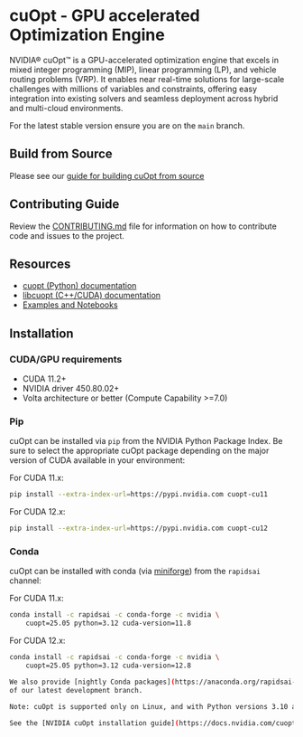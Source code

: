 # cuOpt - GPU accelerated Optimization Engine

NVIDIA® cuOpt™ is a GPU-accelerated optimization engine that excels in mixed integer programming (MIP), linear programming (LP), and vehicle routing problems (VRP). It enables near real-time solutions for large-scale challenges with millions of variables and constraints, offering easy integration into existing solvers and seamless deployment across hybrid and multi-cloud environments.

For the latest stable version ensure you are on the `main` branch.

## Build from Source

Please see our [guide for building cuOpt from source](CONTRIBUTING.md#build-nvidia-cuopt-from-source)

## Contributing Guide

Review the [CONTRIBUTING.md](CONTRIBUTING.md) file for information on how to contribute code and issues to the project.

## Resources

- [cuopt (Python) documentation](https://docs.nvidia.com/cuopt/user-guide/latest/introduction.html)
- [libcuopt (C++/CUDA) documentation](https://docs.nvidia.com/cuopt/user-guide/latest/introduction.html)
- [Examples and Notebooks](https://github.com/NVIDIA/cuopt-examples)

## Installation

### CUDA/GPU requirements

* CUDA 11.2+
* NVIDIA driver 450.80.02+
* Volta architecture or better (Compute Capability >=7.0)

### Pip

cuOpt can be installed via `pip` from the NVIDIA Python Package Index.
Be sure to select the appropriate cuOpt package depending
on the major version of CUDA available in your environment:

For CUDA 11.x:

```bash
pip install --extra-index-url=https://pypi.nvidia.com cuopt-cu11
```

For CUDA 12.x:

```bash
pip install --extra-index-url=https://pypi.nvidia.com cuopt-cu12
```

### Conda

cuOpt can be installed with conda (via [miniforge](https://github.com/conda-forge/miniforge)) from the `rapidsai` channel:

For CUDA 11.x:
```bash
conda install -c rapidsai -c conda-forge -c nvidia \
    cuopt=25.05 python=3.12 cuda-version=11.8
```

For CUDA 12.x:
```bash
conda install -c rapidsai -c conda-forge -c nvidia \
    cuopt=25.05 python=3.12 cuda-version=12.8

We also provide [nightly Conda packages](https://anaconda.org/rapidsai-nightly) built from the HEAD
of our latest development branch.

Note: cuOpt is supported only on Linux, and with Python versions 3.10 and later.

See the [NVIDIA cuOpt installation guide](https://docs.nvidia.com/cuopt/user-guide/latest/introduction.html) for more OS and version info.
